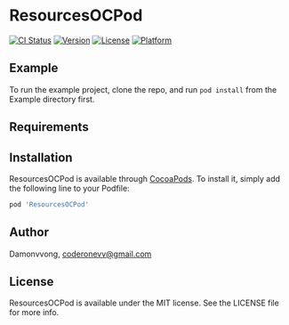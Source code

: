 # ResourcesOCPod

[![CI Status](http://img.shields.io/travis/Damonvvong/ResourcesOCPod.svg?style=flat)](https://travis-ci.org/Damonvvong/ResourcesOCPod)
[![Version](https://img.shields.io/cocoapods/v/ResourcesOCPod.svg?style=flat)](http://cocoapods.org/pods/ResourcesOCPod)
[![License](https://img.shields.io/cocoapods/l/ResourcesOCPod.svg?style=flat)](http://cocoapods.org/pods/ResourcesOCPod)
[![Platform](https://img.shields.io/cocoapods/p/ResourcesOCPod.svg?style=flat)](http://cocoapods.org/pods/ResourcesOCPod)

## Example

To run the example project, clone the repo, and run `pod install` from the Example directory first.

## Requirements

## Installation

ResourcesOCPod is available through [CocoaPods](http://cocoapods.org). To install
it, simply add the following line to your Podfile:

```ruby
pod 'ResourcesOCPod'
```

## Author

Damonvvong, coderonevv@gmail.com

## License

ResourcesOCPod is available under the MIT license. See the LICENSE file for more info.
